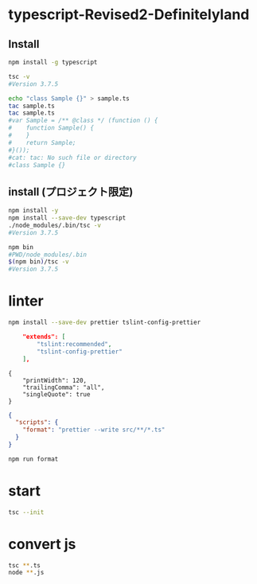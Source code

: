 # typescript-Revised2-Definitelyland

## Install

```bash
npm install -g typescript

tsc -v
#Version 3.7.5

echo "class Sample {}" > sample.ts
tac sample.ts
tac sample.ts
#var Sample = /** @class */ (function () {
#    function Sample() {
#    }
#    return Sample;
#}());
#cat: tac: No such file or directory
#class Sample {}
```

## install (プロジェクト限定)

```bash
npm install -y
npm install --save-dev typescript
./node_modules/.bin/tsc -v
#Version 3.7.5
```

```bash
npm bin
#PWD/node_modules/.bin
$(npm bin)/tsc -v
#Version 3.7.5
```

# linter

```bash
npm install --save-dev prettier tslint-config-prettier
```

```json:tslint.json
    "extends": [
        "tslint:recommended",
        "tslint-config-prettier"
    ],
```

```json:.prettierrc
{
    "printWidth": 120,
    "trailingComma": "all",
    "singleQuote": true
}
```

```json:package.json
{
  "scripts": {
    "format": "prettier --write src/**/*.ts"
  }
}
```

```bash
npm run format
```

# start

```bash
tsc --init

```

# convert js

```bash
tsc **.ts
node **.js
```


